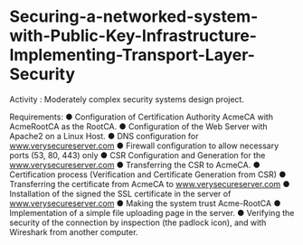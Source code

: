 # Securing-a-networked-system-with-Public-Key-Infrastructure-Implementing-Transport-Layer-Security
Activity : Moderately complex security systems design project.

Requirements:
● Configuration of Certification Authority AcmeCA with AcmeRootCA as the RootCA.
● Configuration of the Web Server with Apache2 on a Linux Host.
● DNS configuration for www.verysecureserver.com
● Firewall configuration to allow necessary ports (53, 80, 443) only
● CSR Configuration and Generation for the www.verysecureserver.com
● Transferring the CSR to AcmeCA.
● Certification process (Verification and Certificate Generation from CSR)
● Transferring the certificate from AcmeCA to www.verysecureserver.com
● Installation of the signed the SSL certificate in the server of www.verysecureserver.com
● Making the system trust Acme-RootCA
● Implementation of a simple file uploading page in the server.
● Verifying the security of the connection by inspection (the padlock icon), and with Wireshark
from another computer.
